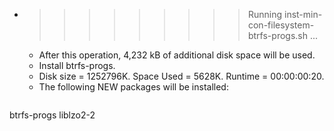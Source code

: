 * >>>>>>>>> Running inst-min-con-filesystem-btrfs-progs.sh ...
  * After this operation, 4,232 kB of additional disk space will be used.
  * Install btrfs-progs.
  * Disk size = 1252796K. Space Used = 5628K. Runtime = 00:00:00:20.
  * The following NEW packages will be installed:
  ```bash
btrfs-progs liblzo2-2
  ```
